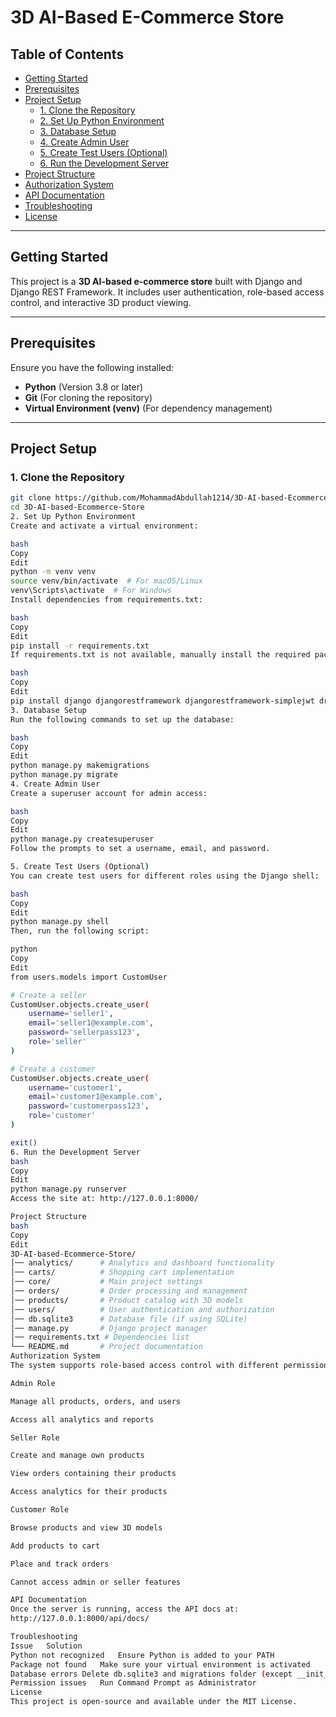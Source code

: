 # 3D AI-Based E-Commerce Store  

## Table of Contents  
- [Getting Started](#getting-started)  
- [Prerequisites](#prerequisites)  
- [Project Setup](#project-setup)  
  - [1. Clone the Repository](#1-clone-the-repository)  
  - [2. Set Up Python Environment](#2-set-up-python-environment)  
  - [3. Database Setup](#3-database-setup)  
  - [4. Create Admin User](#4-create-admin-user)  
  - [5. Create Test Users (Optional)](#5-create-test-users-optional)  
  - [6. Run the Development Server](#6-run-the-development-server)  
- [Project Structure](#project-structure)  
- [Authorization System](#authorization-system)  
- [API Documentation](#api-documentation)  
- [Troubleshooting](#troubleshooting)  
- [License](#license)  

---

## Getting Started  
This project is a **3D AI-based e-commerce store** built with Django and Django REST Framework. It includes user authentication, role-based access control, and interactive 3D product viewing.  

---

## Prerequisites  
Ensure you have the following installed:  

- **Python** (Version 3.8 or later)  
- **Git** (For cloning the repository)  
- **Virtual Environment (venv)** (For dependency management)  

---

## Project Setup  

### 1. Clone the Repository  
```bash
git clone https://github.com/MohammadAbdullah1214/3D-AI-based-Ecommerce-Store.git  
cd 3D-AI-based-Ecommerce-Store  
2. Set Up Python Environment
Create and activate a virtual environment:

bash
Copy
Edit
python -m venv venv  
source venv/bin/activate  # For macOS/Linux  
venv\Scripts\activate  # For Windows  
Install dependencies from requirements.txt:

bash
Copy
Edit
pip install -r requirements.txt  
If requirements.txt is not available, manually install the required packages:

bash
Copy
Edit
pip install django djangorestframework djangorestframework-simplejwt drf-spectacular pillow  
3. Database Setup
Run the following commands to set up the database:

bash
Copy
Edit
python manage.py makemigrations  
python manage.py migrate  
4. Create Admin User
Create a superuser account for admin access:

bash
Copy
Edit
python manage.py createsuperuser  
Follow the prompts to set a username, email, and password.

5. Create Test Users (Optional)
You can create test users for different roles using the Django shell:

bash
Copy
Edit
python manage.py shell  
Then, run the following script:

python
Copy
Edit
from users.models import CustomUser

# Create a seller  
CustomUser.objects.create_user(  
    username='seller1',  
    email='seller1@example.com',  
    password='sellerpass123',  
    role='seller'  
)  

# Create a customer  
CustomUser.objects.create_user(  
    username='customer1',  
    email='customer1@example.com',  
    password='customerpass123',  
    role='customer'  
)  

exit()  
6. Run the Development Server
bash
Copy
Edit
python manage.py runserver  
Access the site at: http://127.0.0.1:8000/

Project Structure
bash
Copy
Edit
3D-AI-based-Ecommerce-Store/  
│── analytics/      # Analytics and dashboard functionality  
│── carts/          # Shopping cart implementation  
│── core/           # Main project settings  
│── orders/         # Order processing and management  
│── products/       # Product catalog with 3D models  
│── users/          # User authentication and authorization  
│── db.sqlite3      # Database file (if using SQLite)  
│── manage.py       # Django project manager  
│── requirements.txt # Dependencies list  
└── README.md       # Project documentation  
Authorization System
The system supports role-based access control with different permissions:

Admin Role

Manage all products, orders, and users

Access all analytics and reports

Seller Role

Create and manage own products

View orders containing their products

Access analytics for their products

Customer Role

Browse products and view 3D models

Add products to cart

Place and track orders

Cannot access admin or seller features

API Documentation
Once the server is running, access the API docs at:
http://127.0.0.1:8000/api/docs/

Troubleshooting
Issue	Solution
Python not recognized	Ensure Python is added to your PATH
Package not found	Make sure your virtual environment is activated
Database errors	Delete db.sqlite3 and migrations folder (except __init__.py) and run migrations again
Permission issues	Run Command Prompt as Administrator
License
This project is open-source and available under the MIT License.